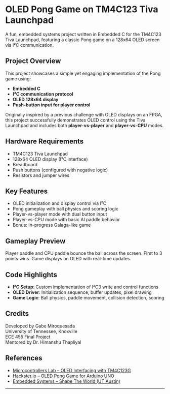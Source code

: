 #  OLED Pong Game on TM4C123 Tiva Launchpad

A fun, embedded systems project written in Embedded C for the TM4C123 Tiva Launchpad, featuring a classic Pong game on a 128x64 OLED screen via I²C communication.

##  Project Overview

This project showcases a simple yet engaging implementation of the Pong game using:
- **Embedded C**
- **I²C communication protocol**
- **OLED 128x64 display**
- **Push-button input for player control**

Originally inspired by a previous challenge with OLED displays on an FPGA, this project successfully demonstrates OLED control using the Tiva Launchpad and includes both **player-vs-player** and **player-vs-CPU** modes.

##  Hardware Requirements

- TM4C123 Tiva Launchpad
- 128x64 OLED display (I²C interface)
- Breadboard
- Push buttons (configured with negative logic)
- Resistors and jumper wires

##  Key Features

-  OLED initialization and display control via I²C
-  Pong gameplay with ball physics and scoring logic
-  Player-vs-player mode with dual button input
-  Player-vs-CPU mode with basic AI paddle behavior
-  Bonus: In-progress Galaga-like game 

##  Gameplay Preview

Player paddle and CPU paddle bounce the ball across the screen. First to 3 points wins. Game displays on OLED with real-time updates.

## Code Highlights

- **I²C Setup**: Custom implementation of I²C3 write and control functions
- **OLED Driver**: Initialization sequence, buffer updates, pixel drawing
- **Game Logic**: Ball physics, paddle movement, collision detection, scoring

## Credits

Developed by Gabe Miroquesada  
University of Tennessee, Knoxville  
ECE 455 Final Project  
Mentored by Dr. Himanshu Thapliyal

##  References

- [Microcontrollers Lab – OLED Interfacing with TM4C123G](https://microcontrollerslab.com/oled-interfacing-with-tm4c123g-display-texts-and-graphics/)
- [Hackster.io – OLED Pong Game for Arduino UNO](https://www.hackster.io/kelly77/oled-0-96-inch-display-pong-game-for-arduino-uno-r3-02fdfb)
- [Embedded Systems – Shape The World (UT Austin)](https://users.ece.utexas.edu/~valvano/Volume1/E-Book/)

---

